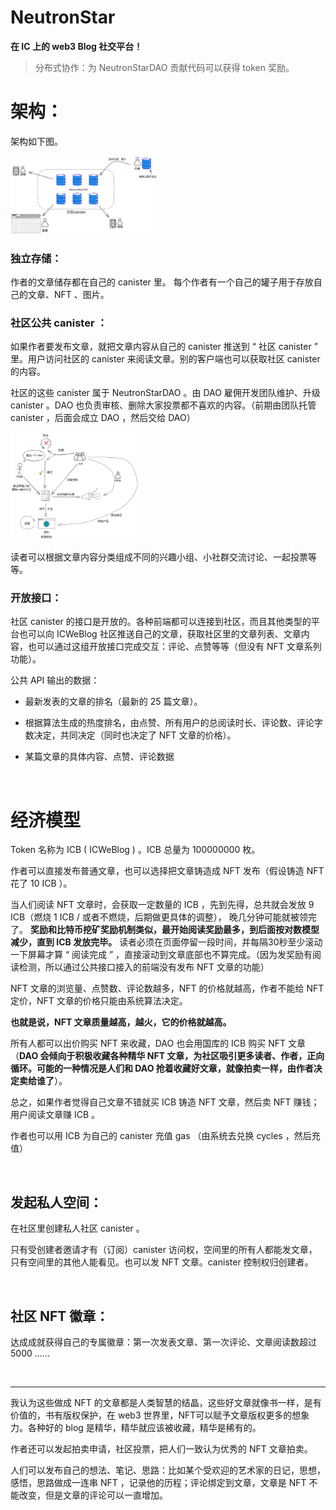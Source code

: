 # NeutronStar

**在 IC 上的 web3 Blog 社交平台！**

> 分布式协作：为 NeutronStarDAO 贡献代码可以获得 token 奖励。


# 架构：

架构如下图。

<img src="assets/ICWeBlog/image-20221115232654631.png" alt="image-20221115232654631" style="zoom:23%;" />

### 独立存储：

作者的文章储存都在自己的 canister 里。 每个作者有一个自己的罐子用于存放自己的文章、NFT 、图片。

### 社区公共 canister ：

如果作者要发布文章，就把文章内容从自己的 canister 推送到 “ 社区 canister ” 里。用户访问社区的 canister 来阅读文章。别的客户端也可以获取社区 canister 的内容。

社区的这些 canister 属于 NeutronStarDAO 。由 DAO 雇佣开发团队维护、升级 canister 。DAO 也负责审核、删除大家投票都不喜欢的内容。（前期由团队托管 canister ，后面会成立 DAO ，然后交给 DAO）

<img src="assets/ICWeBlog/image-20221115233414749.png" alt="image-20221115233414749" style="zoom:20%;" />

读者可以根据文章内容分类组成不同的兴趣小组、小社群交流讨论、一起投票等等。

### 开放接口：

社区 canister 的接口是开放的。各种前端都可以连接到社区，而且其他类型的平台也可以向 ICWeBlog 社区推送自己的文章，获取社区里的文章列表、文章内容，也可以通过这组开放接口完成交互：评论、点赞等等（但没有 NFT 文章系列功能）。

公共 API 输出的数据：

* 最新发表的文章的排名（最新的 25 篇文章）。

* 根据算法生成的热度排名，由点赞、所有用户的总阅读时长、评论数、评论字数决定，共同决定（同时也决定了 NFT 文章的价格）。

* 某篇文章的具体内容、点赞、评论数据


<br/>


# 经济模型

Token 名称为 ICB ( ICWeBlog ) 。ICB 总量为 100000000 枚。

作者可以直接发布普通文章，也可以选择把文章铸造成 NFT 发布（假设铸造 NFT 花了 10 ICB ）。

当人们阅读 NFT 文章时，会获取一定数量的 ICB ，先到先得，总共就会发放 9 ICB（燃烧 1 ICB / 或者不燃烧，后期做更具体的调整）， 晚几分钟可能就被领完了。 **奖励和比特币挖矿奖励机制类似，最开始阅读奖励最多，到后面按对数模型减少，直到 ICB 发放完毕。** 读者必须在页面停留一段时间，并每隔30秒至少滚动一下屏幕才算 “ 阅读完成 ” ，直接滚动到文章底部也不算完成。（因为发奖励有阅读检测，所以通过公共接口接入的前端没有发布 NFT 文章的功能）

NFT 文章的浏览量、点赞数、评论数越多，NFT 的价格就越高，作者不能给 NFT 定价，NFT 文章的价格只能由系统算法决定。

**也就是说，NFT 文章质量越高，越火，它的价格就越高。**

所有人都可以出价购买 NFT 来收藏，DAO 也会用国库的 ICB 购买 NFT 文章（**DAO 会倾向于积极收藏各种精华 NFT 文章，为社区吸引更多读者、作者，正向循环。可能的一种情况是人们和 DAO 抢着收藏好文章，就像拍卖一样，由作者决定卖给谁了**）。

总之，如果作者觉得自己文章不错就买 ICB 铸造 NFT 文章，然后卖 NFT 赚钱；用户阅读文章赚 ICB 。

作者也可以用 ICB 为自己的 canister 充值 gas （由系统去兑换 cycles ，然后充值） 


<br/>


## 发起私人空间：

在社区里创建私人社区 canister 。

只有受创建者邀请才有（订阅）canister 访问权，空间里的所有人都能发文章，只有空间里的其他人能看见。也可以发 NFT 文章。canister 控制权归创建者。

<br/>

## 社区 NFT 徽章：

达成成就获得自己的专属徽章：第一次发表文章、第一次评论、文章阅读数超过 5000 ......

<br/>

------

我认为这些做成 NFT 的文章都是人类智慧的结晶，这些好文章就像书一样，是有价值的，书有版权保护，在 web3 世界里，NFT可以赋予文章版权更多的想象力。各种好的 blog 是精华，精华就应该被收藏，精华是稀有的。

作者还可以发起拍卖申请，社区投票，把人们一致认为优秀的 NFT 文章拍卖。

人们可以发布自己的想法、笔记、思路：比如某个受欢迎的艺术家的日记，思想，感悟，思路做成一连串 NFT ，记录他的历程；评论绑定到文章，文章是 NFT 不能改变，但是文章的评论可以一直增加。

